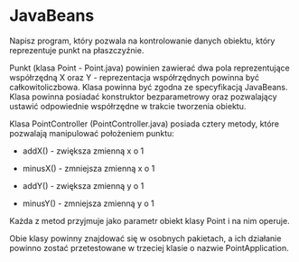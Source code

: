 # JavaBeans

Napisz program, który pozwala na kontrolowanie danych obiektu, który reprezentuje punkt na płaszczyźnie.

Punkt (klasa Point - Point.java) powinien zawierać dwa pola reprezentujące współrzędną X oraz Y - reprezentacja współrzędnych powinna być całkowitoliczbowa. Klasa powinna być zgodna ze specyfikacją JavaBeans. Klasa powinna posiadać konstruktor bezparametrowy oraz pozwalający ustawić odpowiednie współrzędne w trakcie tworzenia obiektu.

Klasa PointController (PointController.java) posiada cztery metody, które pozwalają manipulować położeniem punktu:

- addX() - zwiększa zmienną x o 1

- minusX() - zmniejsza zmienną x o 1

- addY() - zwiększa zmienną y o 1

- minusY() - zmniejsza zmienną y o 1

Każda z metod przyjmuje jako parametr obiekt klasy Point i na nim operuje.

Obie klasy powinny znajdować się w osobnych pakietach, a ich działanie powinno zostać przetestowane w trzeciej klasie o nazwie PointApplication.